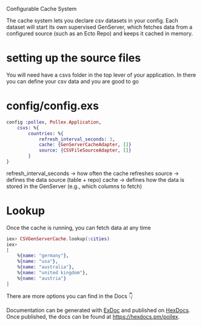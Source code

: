 Configurable Cache System

The cache system lets you declare csv datasets in your config. Each dataset will start its own supervised GenServer, which fetches data from a configured source (such as an Ecto Repo) and keeps it cached in memory.

# setting up the source files

You will need have a csvs folder in the top lever of your application.
In there you can define your csv data and you are good to go

# config/config.exs

```elixir
config :pollex, Pollex.Application,
    csvs: %{
        countries: %{
            refresh_interval_seconds: 3,
            cache: {GenServerCacheAdapter, []}
            source: {CSVFileSourceAdapter, []}
        }
}
```

refresh_interval_seconds → how often the cache refreshes
source → defines the data source (table + repo)
cache → defines how the data is stored in the GenServer (e.g., which columns to fetch)

# Lookup

Once the cache is running, you can fetch data at any time

```elixir
iex> CSVGenServerCache.lookup(:cities)
iex>
[
    %{name: "germany"},
    %{name: "usa"},
    %{name: "australia"},
    %{name: "united kingdom"},
    %{name: "austria"}
]
```

There are more options you can find in the Docs 👇

Documentation can be generated with [ExDoc](https://github.com/elixir-lang/ex_doc)
and published on [HexDocs](https://hexdocs.pm). Once published, the docs can
be found at <https://hexdocs.pm/pollex>.